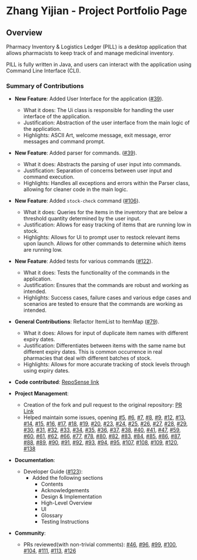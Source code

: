 # Zhang Yijian - Project Portfolio Page

## Overview
Pharmacy Inventory & Logistics Ledger (PILL) is a desktop application that allows
pharmacists to keep track of and manage medicinal inventory.

PILL is fully written in Java, and users can interact with the application using
Command Line Interface (CLI).

### Summary of Contributions

- **New Feature**: Added User Interface for the application ([#39](https://github.com/AY2425S1-CS2113-W14-4/tp/pull/39)).
    - What it does: The Ui class is responsible for handling the user interface of the application.
    - Justification: Abstraction of the user interface from the main logic of the application.
    - Highlights: ASCII Art, welcome message, exit message, error messages and command prompt.
- **New Feature**: Added parser for commands. ([#39](https://github.com/AY2425S1-CS2113-W14-4/tp/pull/39)).
    - What it does: Abstracts the parsing of user input into commands.
    - Justification: Separation of concerns between user input and command execution.
    - Highlights: Handles all exceptions and errors within the Parser class, allowing for cleaner code in the main logic.
- **New Feature**: Added `stock-check` command ([#106](https://github.com/AY2425S1-CS2113-W14-4/tp/pull/106)).
    - What it does: Queries for the items in the inventory that are below a threshold quantity determined by the user input.
    - Justification: Allows for easy tracking of items that are running low in stock.
    - Highlights: Allows for Ui to prompt user to restock relevant items upon launch. Allows for other commands to determine which items are running low.
- **New Feature**: Added tests for various commands ([#122](https://github.com/AY2425S1-CS2113-W14-4/tp/pull/122)).
    - What it does: Tests the functionality of the commands in the application.
    - Justification: Ensures that the commands are robust and working as intended.
    - Highlights: Success cases, failure cases and various edge cases and scenarios are tested to ensure that the commands are working as intended.
- **General Contributions**: Refactor ItemList to ItemMap ([#79](https://github.com/AY2425S1-CS2113-W14-4/tp/pull/79)).
    - What it does: Allows for input of duplicate item names with different expiry dates.
    - Justification: Differentiates between items with the same name but different expiry dates. This is common occurrence in real pharmacies that deal with different batches of stock.
    - Highlights: Allows for more accurate tracking of stock levels through using expiry dates.
- **Code contributed**: [RepoSense link](https://nus-cs2113-ay2425s1.github.io/tp-dashboard/?search=yijiano&sort=groupTitle&sortWithin=title&timeframe=commit&mergegroup=&groupSelect=groupByRepos&breakdown=true&checkedFileTypes=docs~functional-code~test-code~other&since=2024-09-20&tabOpen=true&tabType=authorship&tabAuthor=yijiano&tabRepo=AY2425S1-CS2113-W14-4%2Ftp%5Bmaster%5D&authorshipIsMergeGroup=false&authorshipFileTypes=docs~functional-code~test-code~other&authorshipIsBinaryFileTypeChecked=false&authorshipIsIgnoredFilesChecked=false)
- **Project Management**:
    - Creation of the fork and pull request to the original repository: [PR Link](https://github.com/nus-cs2113-AY2425S1/tp/pull/28)
    - Helped maintain some issues, opening
      [#5](https://github.com/AY2425S1-CS2113-W14-4/tp/issues/5),
      [#6](https://github.com/AY2425S1-CS2113-W14-4/tp/issues/6),
      [#7](https://github.com/AY2425S1-CS2113-W14-4/tp/issues/7),
      [#8](https://github.com/AY2425S1-CS2113-W14-4/tp/issues/8),
      [#9](https://github.com/AY2425S1-CS2113-W14-4/tp/issues/9),
      [#12](https://github.com/AY2425S1-CS2113-W14-4/tp/issues/12),
      [#13](https://github.com/AY2425S1-CS2113-W14-4/tp/issues/13),
      [#14](https://github.com/AY2425S1-CS2113-W14-4/tp/issues/14),
      [#15](https://github.com/AY2425S1-CS2113-W14-4/tp/issues/15),
      [#16](https://github.com/AY2425S1-CS2113-W14-4/tp/issues/16),
      [#17](https://github.com/AY2425S1-CS2113-W14-4/tp/issues/17),
      [#18](https://github.com/AY2425S1-CS2113-W14-4/tp/issues/18),
      [#19](https://github.com/AY2425S1-CS2113-W14-4/tp/issues/19),
      [#20](https://github.com/AY2425S1-CS2113-W14-4/tp/issues/20),
      [#23](https://github.com/AY2425S1-CS2113-W14-4/tp/issues/23),
      [#24](https://github.com/AY2425S1-CS2113-W14-4/tp/issues/24),
      [#25](https://github.com/AY2425S1-CS2113-W14-4/tp/issues/25),
      [#26](https://github.com/AY2425S1-CS2113-W14-4/tp/issues/26),
      [#27](https://github.com/AY2425S1-CS2113-W14-4/tp/issues/27),
      [#28](https://github.com/AY2425S1-CS2113-W14-4/tp/issues/28),
      [#29](https://github.com/AY2425S1-CS2113-W14-4/tp/issues/29),
      [#30](https://github.com/AY2425S1-CS2113-W14-4/tp/issues/30),
      [#31](https://github.com/AY2425S1-CS2113-W14-4/tp/issues/31),
      [#32](https://github.com/AY2425S1-CS2113-W14-4/tp/issues/32),
      [#33](https://github.com/AY2425S1-CS2113-W14-4/tp/issues/33),
      [#34](https://github.com/AY2425S1-CS2113-W14-4/tp/issues/34),
      [#35](https://github.com/AY2425S1-CS2113-W14-4/tp/issues/35),
      [#36](https://github.com/AY2425S1-CS2113-W14-4/tp/issues/36),
      [#37](https://github.com/AY2425S1-CS2113-W14-4/tp/issues/37),
      [#38](https://github.com/AY2425S1-CS2113-W14-4/tp/issues/38),
      [#40](https://github.com/AY2425S1-CS2113-W14-4/tp/issues/40),
      [#41](https://github.com/AY2425S1-CS2113-W14-4/tp/issues/41),
      [#47](https://github.com/AY2425S1-CS2113-W14-4/tp/issues/47),
      [#59](https://github.com/AY2425S1-CS2113-W14-4/tp/issues/59),
      [#60](https://github.com/AY2425S1-CS2113-W14-4/tp/issues/60),
      [#61](https://github.com/AY2425S1-CS2113-W14-4/tp/issues/61),
      [#62](https://github.com/AY2425S1-CS2113-W14-4/tp/issues/62),
      [#66](https://github.com/AY2425S1-CS2113-W14-4/tp/issues/66),
      [#77](https://github.com/AY2425S1-CS2113-W14-4/tp/issues/77),
      [#78](https://github.com/AY2425S1-CS2113-W14-4/tp/issues/78),
      [#80](https://github.com/AY2425S1-CS2113-W14-4/tp/issues/80),
      [#82](https://github.com/AY2425S1-CS2113-W14-4/tp/issues/82),
      [#83](https://github.com/AY2425S1-CS2113-W14-4/tp/issues/83),
      [#84](https://github.com/AY2425S1-CS2113-W14-4/tp/issues/84),
      [#85](https://github.com/AY2425S1-CS2113-W14-4/tp/issues/85),
      [#86](https://github.com/AY2425S1-CS2113-W14-4/tp/issues/86),
      [#87](https://github.com/AY2425S1-CS2113-W14-4/tp/issues/87),
      [#88](https://github.com/AY2425S1-CS2113-W14-4/tp/issues/88),
      [#89](https://github.com/AY2425S1-CS2113-W14-4/tp/issues/89),
      [#90](https://github.com/AY2425S1-CS2113-W14-4/tp/issues/90),
      [#91](https://github.com/AY2425S1-CS2113-W14-4/tp/issues/91),
      [#92](https://github.com/AY2425S1-CS2113-W14-4/tp/issues/92),
      [#93](https://github.com/AY2425S1-CS2113-W14-4/tp/issues/93),
      [#94](https://github.com/AY2425S1-CS2113-W14-4/tp/issues/94),
      [#95](https://github.com/AY2425S1-CS2113-W14-4/tp/issues/95),
      [#107](https://github.com/AY2425S1-CS2113-W14-4/tp/issues/107),
      [#108](https://github.com/AY2425S1-CS2113-W14-4/tp/issues/108),
      [#109](https://github.com/AY2425S1-CS2113-W14-4/tp/issues/109),
      [#120](https://github.com/AY2425S1-CS2113-W14-4/tp/issues/120),
      [#138](https://github.com/AY2425S1-CS2113-W14-4/tp/issues/138)
      
- **Documentation**:
    - Developer Guide ([#123](https://github.com/AY2425S1-CS2113-W14-4/tp/pull/123)):
      - Added the following sections
        - Contents
        - Acknowledgements
        - Design & Implementation
        - High-Level Overview
        - UI
        - Glossary
        - Testing Instructions
- **Community**:
    - PRs reviewed(with non-trivial comments):
      [#46](https://github.com/AY2425S1-CS2113-W14-4/tp/pull/46),
      [#96](https://github.com/AY2425S1-CS2113-W14-4/tp/pull/96),
      [#99](https://github.com/AY2425S1-CS2113-W14-4/tp/pull/99),
      [#100](https://github.com/AY2425S1-CS2113-W14-4/tp/pull/100),
      [#104](https://github.com/AY2425S1-CS2113-W14-4/tp/pull/104),
      [#111](https://github.com/AY2425S1-CS2113-W14-4/tp/pull/113),
      [#113](https://github.com/AY2425S1-CS2113-W14-4/tp/pull/113),
      [#126](https://github.com/AY2425S1-CS2113-W14-4/tp/pull/126)
